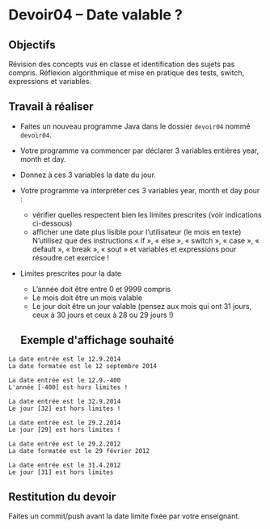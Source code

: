 # Devoir04 – Date valable ?
## Objectifs
Révision des concepts vus en classe et identification des sujets pas compris. Réflexion algorithmique et mise en pratique des tests, switch, expressions et variables.

## Travail à réaliser
* Faites un nouveau programme Java dans le dossier `devoir04` nommé `devoir04`.
* Votre programme va commencer par déclarer 3 variables entières year, month et day.
* Donnez à ces 3 variables la date du jour.
* Votre programme va interpréter ces 3 variables year, month et day pour :
  * vérifier quelles respectent bien les limites prescrites (voir indications ci-dessous)
  * afficher une date plus lisible pour l’utilisateur (le mois en texte)
N’utilisez que des instructions « if », « else », « switch », « case », « default », « break », « sout » et variables et expressions pour résoudre cet exercice !

* Limites prescrites pour la date
  * L’année doit être entre 0 et 9999 compris
  * Le mois doit être un mois valable
  * Le jour doit être un jour valable (pensez aux mois qui ont 31 jours, ceux à 30 jours et ceux à 28 ou 29 jours !)

  ## Exemple d'affichage souhaité
```
La date entrée est le 12.9.2014
La date formatée est le 12 septembre 2014
```
```
La date entrée est le 12.9.-400
L'année [-400] est hors limites !
```
```
La date entrée est le 32.9.2014
Le jour [32] est hors limites !
```
```
La date entrée est le 29.2.2014
Le jour [29] est hors limites !
```
```
La date entrée est le 29.2.2012
La date formatée est le 29 février 2012
```
```
La date entrée est le 31.4.2012
Le jour [31] est hors limites
```

## Restitution du devoir
Faites un commit/push avant la date limite fixée par votre enseignant.
